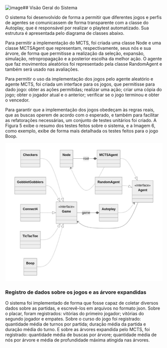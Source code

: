 ![image](https://github.com/user-attachments/assets/6bd763f8-14bf-4aee-933d-ed1553874e80)## Visão Geral do Sistema

O sistema foi desenvolvido de forma a permitir que diferentes jogos e perfis de
agentes se comunicassem de forma transparente com a classe do Autoplay, que é responsável
por realizar o playtest automatizado. Sua estrutura é apresentada pelo diagrama de classes
abaixo.

Para permitir a implementação do MCTS, foi criada uma classe Node e uma
classe MCTSAgent que representam, respectivamente, seus nós e sua árvore, de forma
que permitisse a realização da seleção, expansão, simulação, retropropagação e a posterior
escolha da melhor ação. O agente que faz movimentos aleatórios foi representado pela
classe RandomAgent e também será usado nas avaliações.

Para permitir o uso da implementação dos jogos pelo agente aleatório e agente
MCTS, foi criada um interface para os jogos, que permitisse para dado jogo: obter as ações
permitidas; realizar uma ação; criar uma cópia do jogo; obter o jogador atual e o anterior;
verificar se o jogo terminou e obter o vencedor.

Para garantir que a implementação dos jogos obedeçam às regras reais, que as buscas
operem de acordo com o esperado, e também para facilitar as refatorações necessárias, um
conjunto de testes unitários foi criado. A Figura 5 exibe o resumo dos testes feitos sobre o
sistema, e a Imagem 6, como exemplo, exibe de forma mais detalhada os testes feitos para
o jogo Boop.

![](assets/diagrama.jpeg)

### Registro de dados sobre os jogos e as árvore expandidas

O sistema foi implementado de forma que fosse capaz de coletar diversos dados sobre
as partidas, e escrevê-los em arquivos no formato json. Sobre o placar, foram registrados:
vitórias do primeiro jogador; vitórias do segundo jogador e empates. Sobre o curso do jogo
foi registrado: quantidade média de turnos por partida; duração média da partida e duração
média do turno. E sobre as árvores expandida pelo MCTS, foi registrado: quantidade
média de buscas por árvore; quantidade média de nós por árvore e média de profundidade
máxima atingida nas árvores.

